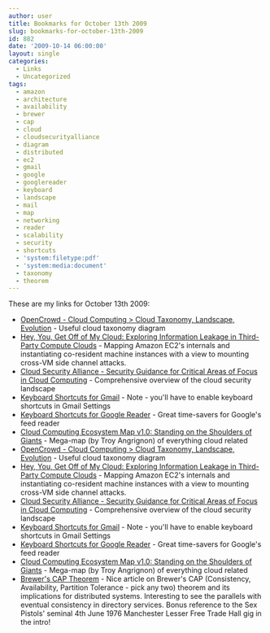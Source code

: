 ```yaml
---
author: user
title: Bookmarks for October 13th 2009
slug: bookmarks-for-october-13th-2009
id: 882
date: '2009-10-14 06:00:00'
layout: single
categories:
  - Links
  - Uncategorized
tags:
  - amazon
  - architecture
  - availability
  - brewer
  - cap
  - cloud
  - cloudsecurityalliance
  - diagram
  - distributed
  - ec2
  - gmail
  - google
  - googlereader
  - keyboard
  - landscape
  - mail
  - map
  - networking
  - reader
  - scalability
  - security
  - shortcuts
  - 'system:filetype:pdf'
  - 'system:media:document'
  - taxonomy
  - theorem
---
```


These are my links for October 13th 2009:

*   [OpenCrowd - Cloud Computing > Cloud Taxonomy, Landscape, Evolution](http://www.opencrowd.com/views/cloud.php/2) - Useful cloud taxonomy diagram
*   [Hey, You, Get Off of My Cloud: Exploring Information Leakage in Third-Party Compute Clouds](http://cseweb.ucsd.edu/~hovav/dist/cloudsec.pdf) - Mapping Amazon EC2's internals and instantiating co-resident machine instances with a view to mounting cross-VM side channel attacks.
*   [Cloud Security Alliance - Security Guidance for Critical Areas of Focus in Cloud Computing](http://www.cloudsecurityalliance.org/guidance/csaguide.pdf) - Comprehensive overview of the cloud security landscape
*   [Keyboard Shortcuts for Gmail](http://mail.google.com/support/bin/answer.py?hl=en&answer=6594) - Note - you'll have to enable keyboard shortcuts in Gmail Settings
*   [Keyboard Shortcuts for Google Reader](http://www.google.com/help/reader/faq.html#shortcuts) - Great time-savers for Google's feed reader
*   [Cloud Computing Ecosystem Map v1.0: Standing on the Shoulders of Giants](http://www.sandhill.com/opinion/daily_blog.php?id=64&post=506) - Mega-map (by Troy Angrignon) of everything cloud related
*   [OpenCrowd - Cloud Computing > Cloud Taxonomy, Landscape, Evolution](http://www.opencrowd.com/views/cloud.php/2) - Useful cloud taxonomy diagram
*   [Hey, You, Get Off of My Cloud: Exploring Information Leakage in Third-Party Compute Clouds](http://cseweb.ucsd.edu/~hovav/dist/cloudsec.pdf) - Mapping Amazon EC2's internals and instantiating co-resident machine instances with a view to mounting cross-VM side channel attacks.
*   [Cloud Security Alliance - Security Guidance for Critical Areas of Focus in Cloud Computing](http://www.cloudsecurityalliance.org/guidance/csaguide.pdf) - Comprehensive overview of the cloud security landscape
*   [Keyboard Shortcuts for Gmail](http://mail.google.com/support/bin/answer.py?hl=en&answer=6594) - Note - you'll have to enable keyboard shortcuts in Gmail Settings
*   [Keyboard Shortcuts for Google Reader](http://www.google.com/help/reader/faq.html#shortcuts) - Great time-savers for Google's feed reader
*   [Cloud Computing Ecosystem Map v1.0: Standing on the Shoulders of Giants](http://www.sandhill.com/opinion/daily_blog.php?id=64&post=506) - Mega-map (by Troy Angrignon) of everything cloud related
*   [Brewer's CAP Theorem](http://www.julianbrowne.com/article/viewer/brewers-cap-theorem) - Nice article on Brewer's CAP (Consistency, Availability, Partition Tolerance - pick any two) theorem and its implications for distributed systems. Interesting to see the parallels with eventual consistency in directory services. Bonus reference to the Sex Pistols' seminal 4th June 1976 Manchester Lesser Free Trade Hall gig in the intro!